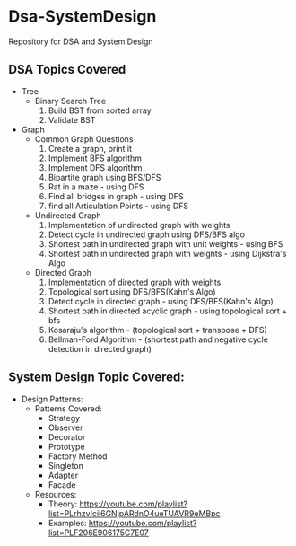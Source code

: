 # Dsa-SystemDesign
Repository for DSA and System Design

## DSA Topics Covered
- Tree
  - Binary Search Tree
    1. Build BST from sorted array
    2. Validate BST
- Graph
  - Common Graph Questions
    1. Create a graph, print it
    2. Implement BFS algorithm
    3. Implement DFS algorithm
    4. Bipartite graph using BFS/DFS
    5. Rat in a maze - using DFS
    6. Find all bridges in graph - using DFS
    7. find all Articulation Points - using DFS
  - Undirected Graph
    1. Implementation of undirected graph with weights
    2. Detect cycle in undirected graph using DFS/BFS algo
    3. Shortest path in undirected graph with unit weights - using BFS
    4. Shortest path in undirected graph with weights - using Dijkstra's Algo
  - Directed Graph
    1. Implementation of directed graph with weights
    2. Topological sort using DFS/BFS(Kahn's Algo)
    3. Detect cycle in directed graph - using DFS/BFS(Kahn's Algo)
    4. Shortest path in directed acyclic graph - using topological sort + bfs
    5. Kosaraju's algorithm - (topological sort + transpose + DFS)
    6. Bellman-Ford Algorithm - (shortest path and negative cycle detection in directed graph)

## System Design Topic Covered:
- Design Patterns: 
  - Patterns Covered:
    - Strategy
    - Observer
    - Decorator
    - Prototype
    - Factory Method
    - Singleton
    - Adapter
    - Facade
  - Resources:<br/>
    - Theory: https://youtube.com/playlist?list=PLrhzvIcii6GNjpARdnO4ueTUAVR9eMBpc<br/>
    - Examples: https://youtube.com/playlist?list=PLF206E906175C7E07<br/>
  
  

